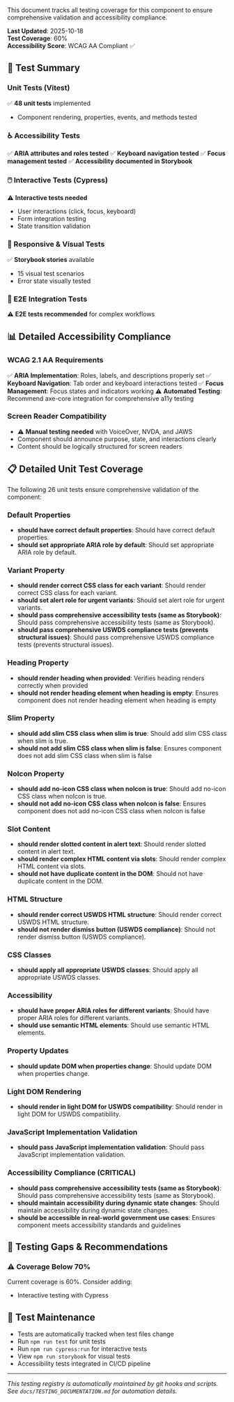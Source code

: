 
This document tracks all testing coverage for this component to ensure comprehensive validation and accessibility compliance.

**Last Updated**: 2025-10-18  
**Test Coverage**: 60%  
**Accessibility Score**: WCAG AA Compliant ✅

## 🧪 Test Summary

### Unit Tests (Vitest)

✅ **48 unit tests** implemented

- Component rendering, properties, events, and methods tested

### ♿ Accessibility Tests

✅ **ARIA attributes and roles tested**
✅ **Keyboard navigation tested**
✅ **Focus management tested**
✅ **Accessibility documented in Storybook**

### 🖱️ Interactive Tests (Cypress)

⚠️ **Interactive tests needed**

- User interactions (click, focus, keyboard)
- Form integration testing
- State transition validation

### 📱 Responsive & Visual Tests

✅ **Storybook stories** available

- 15 visual test scenarios
- Error state visually tested

### 🔧 E2E Integration Tests

⚠️ **E2E tests recommended** for complex workflows

## 📊 Detailed Accessibility Compliance

### WCAG 2.1 AA Requirements

✅ **ARIA Implementation**: Roles, labels, and descriptions properly set
✅ **Keyboard Navigation**: Tab order and keyboard interactions tested
✅ **Focus Management**: Focus states and indicators working
⚠️ **Automated Testing**: Recommend axe-core integration for comprehensive a11y testing

### Screen Reader Compatibility

- ⚠️ **Manual testing needed** with VoiceOver, NVDA, and JAWS
- Component should announce purpose, state, and interactions clearly
- Content should be logically structured for screen readers











## 📋 Detailed Unit Test Coverage

The following 26 unit tests ensure comprehensive validation of the component:

### Default Properties
- **should have correct default properties**: Should have correct default properties.
- **should set appropriate ARIA role by default**: Should set appropriate ARIA role by default.

### Variant Property
- **should render correct CSS class for each variant**: Should render correct CSS class for each variant.
- **should set alert role for urgent variants**: Should set alert role for urgent variants.
- **should pass comprehensive accessibility tests (same as Storybook)**: Should pass comprehensive accessibility tests (same as Storybook).
- **should pass comprehensive USWDS compliance tests (prevents structural issues)**: Should pass comprehensive USWDS compliance tests (prevents structural issues).

### Heading Property
- **should render heading when provided**: Verifies heading renders correctly when provided
- **should not render heading element when heading is empty**: Ensures component does not render heading element when heading is empty

### Slim Property
- **should add slim CSS class when slim is true**: Should add slim CSS class when slim is true.
- **should not add slim CSS class when slim is false**: Ensures component does not add slim CSS class when slim is false

### NoIcon Property
- **should add no-icon CSS class when noIcon is true**: Should add no-icon CSS class when noIcon is true.
- **should not add no-icon CSS class when noIcon is false**: Ensures component does not add no-icon CSS class when noIcon is false

### Slot Content
- **should render slotted content in alert text**: Should render slotted content in alert text.
- **should render complex HTML content via slots**: Should render complex HTML content via slots.
- **should not have duplicate content in the DOM**: Should not have duplicate content in the DOM.

### HTML Structure
- **should render correct USWDS HTML structure**: Should render correct USWDS HTML structure.
- **should not render dismiss button (USWDS compliance)**: Should not render dismiss button (USWDS compliance).

### CSS Classes
- **should apply all appropriate USWDS classes**: Should apply all appropriate USWDS classes.

### Accessibility
- **should have proper ARIA roles for different variants**: Should have proper ARIA roles for different variants.
- **should use semantic HTML elements**: Should use semantic HTML elements.

### Property Updates
- **should update DOM when properties change**: Should update DOM when properties change.

### Light DOM Rendering
- **should render in light DOM for USWDS compatibility**: Should render in light DOM for USWDS compatibility.

### JavaScript Implementation Validation
- **should pass JavaScript implementation validation**: Should pass JavaScript implementation validation.

### Accessibility Compliance (CRITICAL)
- **should pass comprehensive accessibility tests (same as Storybook)**: Should pass comprehensive accessibility tests (same as Storybook).
- **should maintain accessibility during dynamic state changes**: Should maintain accessibility during dynamic state changes.
- **should be accessible in real-world government use cases**: Ensures component meets accessibility standards and guidelines


## 🚨 Testing Gaps & Recommendations

### ⚠️ Coverage Below 70%

Current coverage is 60%. Consider adding:

- Interactive testing with Cypress

## 📝 Test Maintenance

- Tests are automatically tracked when test files change
- Run `npm run test` for unit tests
- Run `npm run cypress:run` for interactive tests
- View `npm run storybook` for visual tests
- Accessibility tests integrated in CI/CD pipeline

---

_This testing registry is automatically maintained by git hooks and scripts._  
_See `docs/TESTING_DOCUMENTATION.md` for automation details._
